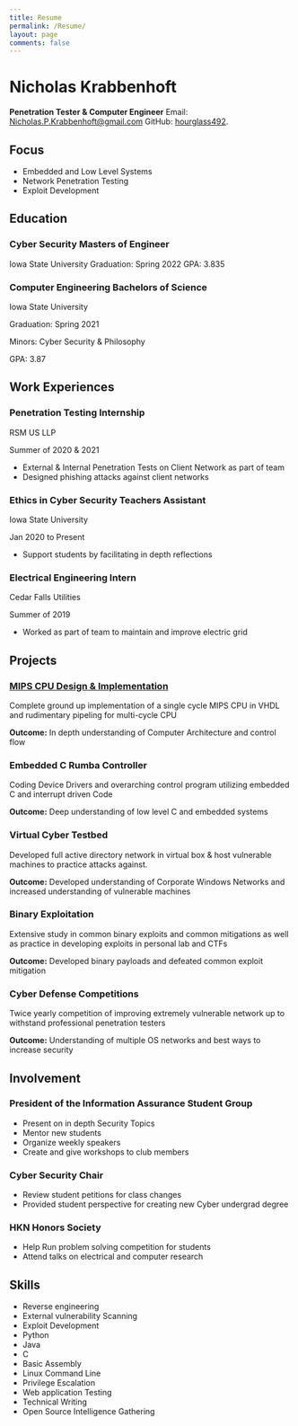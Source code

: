 ```yaml
---
title: Resume
permalink: /Resume/
layout: page
comments: false
---
```




# **Nicholas** **Krabbenhoft**
**Penetration Tester & Computer Engineer**
 Email: Nicholas.P.Krabbenhoft@gmail.com
 GitHub: [hourglass492](https://github.com/hourglass492).

## **Focus**
  - Embedded and Low Level Systems
  - Network Penetration Testing
  - Exploit Development


## **Education**
### Cyber Security Masters of Engineer
  Iowa State University
  Graduation: Spring 2022
  GPA: 3.835
  
### Computer Engineering Bachelors of Science
  Iowa State University
  
  Graduation: Spring 2021
  
  Minors: Cyber Security & Philosophy
  
  GPA: 3.87

## **Work Experiences**
### Penetration Testing Internship
  RSM US LLP
  
  Summer of 2020 & 2021
  - External & Internal Penetration Tests on Client Network as part of team
  - Designed phishing attacks against client networks
 
### Ethics in Cyber Security Teachers Assistant
  Iowa State University
  
  Jan 2020 to Present
  - Support students by facilitating in depth reflections

### Electrical Engineering Intern
  Cedar Falls Utilities
  
  Summer of 2019
  - Worked as part of team to maintain and improve electric grid

## **Projects**
### [MIPS CPU Design & Implementation](https://nicholaskrabbenhoft.com/2020/12/01/CPR_E-381-CPU.html)
  Complete ground up implementation of a single cycle MIPS CPU in VHDL and rudimentary pipeling for multi-cycle CPU
  
  **Outcome:** In depth understanding of Computer Architecture and control flow

### Embedded C Rumba Controller
  Coding Device Drivers and overarching control program utilizing embedded C and interrupt driven Code
  
  **Outcome:** Deep understanding of low level C and embedded systems
  
### Virtual Cyber Testbed
  Developed full active directory network in virtual box & host vulnerable machines to practice attacks against.
  
  **Outcome:** Developed understanding of Corporate Windows Networks and increased understanding of vulnerable machines
  
### Binary Exploitation
  Extensive study in common binary exploits and common mitigations as well as practice in developing exploits in personal lab and CTFs
  
  **Outcome:** Developed binary payloads and defeated common exploit mitigation
  
### Cyber Defense Competitions
  Twice yearly competition of improving extremely vulnerable network up to withstand professional penetration testers
  
  **Outcome:** Understanding of multiple OS networks and best ways to increase security

## **Involvement**
### President of the Information Assurance Student Group
  - Present on in depth Security Topics
  - Mentor new students
  - Organize weekly speakers
  - Create and give workshops to club members

### Cyber Security Chair
  - Review student petitions for class changes
  - Provided student perspective for creating new Cyber undergrad degree

### HKN Honors Society
  - Help Run problem solving competition for students
  - Attend talks on electrical and computer research

## **Skills**
  - Reverse engineering
  - External vulnerability Scanning
  - Exploit Development
  - Python
  - Java
  - C
  - Basic Assembly
  - Linux Command Line
  - Privilege Escalation
  - Web application Testing
  - Technical Writing
  - Open Source Intelligence Gathering
